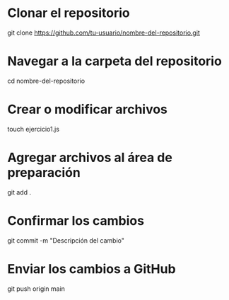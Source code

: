 # Clonar el repositorio
git clone https://github.com/tu-usuario/nombre-del-repositorio.git

# Navegar a la carpeta del repositorio
cd nombre-del-repositorio

# Crear o modificar archivos
touch ejercicio1.js

# Agregar archivos al área de preparación
git add .

# Confirmar los cambios
git commit -m "Descripción del cambio"

# Enviar los cambios a GitHub
git push origin main
